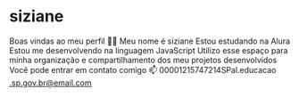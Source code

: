 # siziane
Boas vindas ao meu perfil 💙💙
Meu nome é siziane
Estou estudando na Alura
Estou me desenvolvendo na linguagem JavaScript
Utilizo esse espaço para minha organização e compartilhamento dos meu projetos desenvolvidos
Você pode entrar em contato comigo 📫
00001215747214SPal.educacao .sp.gov.br@email.com

